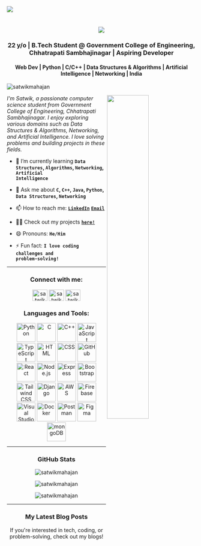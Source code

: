 <div>
  <img align="center" src="https://i.imgur.com/VMxw2qY.png">
</div>

<h1 align="center">
  <a href="https://git.io/typing-svg">
    <img src="https://readme-typing-svg.herokuapp.com/?lines=Hello,+There!+👋;This+is+Satwik+😊;Namaste+🙏;Nice+to+meet+you!+🚀;Have+a+great+day✨&center=true&size=30">
  </a>
</h1>

<h3 align="center">22 y/o | B.Tech Student @ Government College of Engineering, Chhatrapati Sambhajinagar | Aspiring Developer</h3>
<h4 align="center">Web Dev | Python | C/C++ | Data Structures & Algorithms | Artificial Intelligence | Networking | India</h4>

<p align="left"> 
  <img src="https://komarev.com/ghpvc/?username=satwikmahajan&label=Profile%20views&color=0e75b6&style=flat" alt="satwikmahajan" />
</p>
<img src="https://imgur.com/Z9n1y5S.gif" height=47% width=47% align="right">

<p><i> I'm Satwik, a passionate computer science student from Government College of Engineering, Chhatrapati Sambhajinagar. I enjoy exploring various domains such as Data Structures & Algorithms, Networking, and Artificial Intelligence. I love solving problems and building projects in these fields.</i></p>

- 🌱 I’m currently learning **<code>Data Structures</code>, <code>Algorithms</code>, <code>Networking</code>, <code>Artificial Intelligence</code>**

- 💬 Ask me about **<code>C</code>, <code>C++</code>, <code>Java</code>, <code>Python</code>, <code>Data Structures</code>, <code>Networking</code>**

- 📫 How to reach me: **<code><a href="https://www.linkedin.com/in/satwik-mahajan-173766218">LinkedIn</a></code>** **<code>[Email](mailto:mahajansatvik8@email.com)</code>**

- 👨‍💻 Check out my projects **<code>[here!](https://github.com/SatwikMahajan01?tab=repositories)</code>**

- 😄 Pronouns: **<code>He/Him</code>**

- ⚡ Fun fact: **<code>I love coding challenges and problem-solving!</code>**

<hr>
<h3 align="center">Connect with me:</h3>
<p align="center">
  <a href="https://twitter.com/satwikmahajan" target="blank"><img align="center" src="https://raw.githubusercontent.com/rahuldkjain/github-profile-readme-generator/master/src/images/icons/Social/twitter.svg" alt="satwikmahajan" height="30" width="40" /></a>
  <a href="https://linkedin.com/in/satwik-mahajan" target="blank"><img align="center" src="https://raw.githubusercontent.com/rahuldkjain/github-profile-readme-generator/master/src/images/icons/Social/linked-in-alt.svg" alt="satwikmahajan" height="30" width="40" /></a>
  <a href="https://instagram.com/satwikmahajan" target="blank"><img align="center" src="https://raw.githubusercontent.com/rahuldkjain/github-profile-readme-generator/master/src/images/icons/Social/instagram.svg" alt="satwikmahajan" height="30" width="40" /></a>
</p>

<h3 align="center">Languages and Tools:</h3>

<div align="center">
  <img width="50" src="https://user-images.githubusercontent.com/25181517/183423507-c056a6f9-1ba8-4312-a350-19bcbc5a8697.png" alt="Python" title="Python"/>
  <img width="50" src="https://user-images.githubusercontent.com/25181517/192106070-46255bcf-65e6-4c6b-a296-bf8d0d8fb2a7.png" alt="C" title="C"/>
  <img width="50" src="https://user-images.githubusercontent.com/25181517/192106073-90fffafe-3562-4ff9-a37e-c77a2da0ff58.png" alt="C++" title="C++"/>
  <img width="50" src="https://user-images.githubusercontent.com/25181517/117447155-6a868a00-af3d-11eb-9cfe-245df15c9f3f.png" alt="JavaScript" title="JavaScript"/>
  <img width="50" src="https://user-images.githubusercontent.com/25181517/183890598-19a0ac2d-e88a-4005-a8df-1ee36782fde1.png" alt="TypeScript" title="TypeScript"/>
  <img width="50" src="https://user-images.githubusercontent.com/25181517/192158954-f88b5814-d510-4564-b285-dff7d6400dad.png" alt="HTML" title="HTML"/>
  <img width="50" src="https://user-images.githubusercontent.com/25181517/183898674-75a4a1b1-f960-4ea9-abcb-637170a00a75.png" alt="CSS" title="CSS"/>
  <img width="50" src="https://user-images.githubusercontent.com/25181517/192108374-8da61ba1-99ec-41d7-80b8-fb2f7c0a4948.png" alt="GitHub" title="GitHub"/>
  <img width="50" src="https://user-images.githubusercontent.com/25181517/183897015-94a058a6-b86e-4e42-a37f-bf92061753e5.png" alt="React" title="React"/>
  <img width="50" src="https://user-images.githubusercontent.com/25181517/183568594-85e280a7-0d7e-4d1a-9028-c8c2209e073c.png" alt="Node.js" title="Node.js"/>
  <img width="50" src="https://user-images.githubusercontent.com/25181517/183859966-a3462d8d-1bc7-4880-b353-e2cbed900ed6.png" alt="Express" title="Express"/>
  <img width="50" src="https://user-images.githubusercontent.com/25181517/183898054-b3d693d4-dafb-4808-a509-bab54cf5de34.png" alt="Bootstrap" title="Bootstrap"/>
  <img width="50" src="https://user-images.githubusercontent.com/25181517/202896760-337261ed-ee92-4979-84c4-d4b829c7355d.png" alt="Tailwind CSS" title="Tailwind CSS"/>
  <img width="50" src="https://github.com/marwin1991/profile-technology-icons/assets/62091613/9bf5650b-e534-4eae-8a26-8379d076f3b4" alt="Django" title="Django"/>
  <img width="50" src="https://user-images.githubusercontent.com/25181517/183896132-54262f2e-6d98-41e3-8888-e40ab5a17326.png" alt="AWS" title="AWS"/>
  <img width="50" src="https://user-images.githubusercontent.com/25181517/189716855-2c69ca7a-5149-4647-936d-780610911353.png" alt="Firebase" title="Firebase"/>
  <img width="50" src="https://user-images.githubusercontent.com/25181517/192108891-d86b6220-e232-423a-bf5f-90903e6887c3.png" alt="Visual Studio Code" title="Visual Studio Code"/>
  <img width="50" src="https://user-images.githubusercontent.com/25181517/117207330-263ba280-adf4-11eb-9b97-0ac5b40bc3be.png" alt="Docker" title="Docker"/>
  <img width="50" src="https://user-images.githubusercontent.com/25181517/192109061-e138ca71-337c-4019-8d42-4792fdaa7128.png" alt="Postman" title="Postman"/>
  <img width="50" src="https://user-images.githubusercontent.com/25181517/189715289-df3ee512-6eca-463f-a0f4-c10d94a06b2f.png" alt="Figma" title="Figma"/>
  <img width="50" src="https://user-images.githubusercontent.com/25181517/182884177-d48a8579-2cd0-447a-b9a6-ffc7cb02560e.png" alt="mongoDB" title="mongoDB"/>

</div>

<hr>

<h3 align="center">GitHub Stats</h3>
<p align="center">
  <img src="https://github-readme-stats.vercel.app/api?username=satwikmahajan&show_icons=true&count_private=true&theme=radical" alt="satwikmahajan"/>
</p>
<p align="center">
  <img src="https://github-readme-streak-stats.herokuapp.com/?user=satwikmahajan&theme=radical" alt="satwikmahajan"/>
</p>
<p align="center">
  <img src="https://github-readme-stats.vercel.app/api/top-langs/?username=satwikmahajan&langs_count=10&theme=radical&layout=compact" alt="satwikmahajan"/>
</p>

<hr>

<h3 align="center">My Latest Blog Posts</h3>

<p align="center">If you're interested in tech, coding, or problem-solving, check out my blogs!</p>


